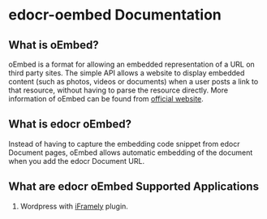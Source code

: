 edocr-oembed Documentation
==========================

<h2>What is oEmbed?</h2>

oEmbed is a format for allowing an embedded representation of a URL on third party sites. The simple API allows a website to display embedded content (such as photos, videos or documents) when a user posts a link to that resource, without having to parse the resource directly. More information of oEmbed can be found from <a href="http://oembed.com/">official website</a>.

<h2>What is edocr oEmbed?</h2>

Instead of having to capture the embedding code snippet from edocr Document pages, oEmbed allows automatic embedding of the document when you add the edocr Document URL.

<h2>What are edocr oEmbed Supported Applications</h2>

1. Wordpress with <a href="http://wordpress.org/plugins/iframely/">iFramely</a> plugin. 
